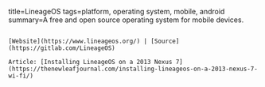 title=LineageOS
tags=platform, operating system, mobile, android
summary=A free and open source operating system for mobile devices.
~~~~~~

[Website](https://www.lineageos.org/) | [Source](https://gitlab.com/LineageOS)

Article: [Installing LineageOS on a 2013 Nexus 7](https://thenewleafjournal.com/installing-lineageos-on-a-2013-nexus-7-wi-fi/)

